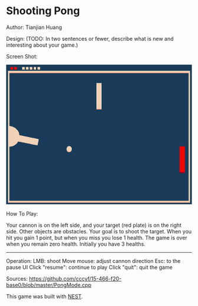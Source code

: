 # Shooting Pong

Author: Tianjian Huang

Design: (TODO: In two sentences or fewer, describe what is new and interesting about your game.)

Screen Shot:

![Screen Shot](screenshot.png)

How To Play:

Your cannon is on the left side, and your target (red plate) is on the right side.
Other objects are obstacles.
Your goal is to shoot the target. When you hit you gain 1 point, but when you miss
you lose 1 health. The game is over when you remain zero health. Initially you have
3 healths.

------------------------------------------------------------------------------------

Operation:
LMB: shoot
Move mouse: adjust cannon direction
Esc: to the pause UI
Click "resume": continue to play
Click "quit": quit the game



Sources: 
https://github.com/cccyf/15-466-f20-base0/blob/master/PongMode.cpp

This game was built with [NEST](NEST.md).
